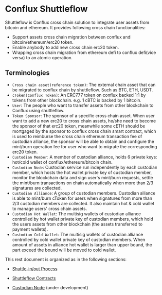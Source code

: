 # Conflux Shuttleflow

Shuttleflow is Conflux cross chain solution to integrate user assets from bitcoin and
ethereum. It provides following cross chain functionalities:
* Support assets cross chain migration between conflux and bitcoin/ethereum/erc20 token.
* Enable anybody to add new cross chain erc20 token.
* Wrapping cross chain migration from ethereum defi to conflux defi(vice versa) to an atomic operation.

## Terminologies
* `Cross chain asset(reference token)`: The external chain asset that can be migrated to conflux chain by shuttleflow. Such as BTC, ETH, USDT.
* `cToken(Conflux Token)`: An ERC777 token on conflux backed 1:1 by tokens from other blockchain. e.g. 1 cBTC is backed by 1 bitcoin.
* `User`: The people who want to transfer assets from other blockchain to Conflux using shuttleflow.
* `Token Sponsor`: The sponsor of a specific cross chain asset. When user want to add a new erc20 to cross chain assets, 
he/she need to become the sponsor of that erc20 token, meanwhile some cETH should be mortgaged by the sponsor to conflux cross chain smart contract, which is used to reimburse the cross chain ethereum transaction 
fee of custodian alliance, the sponsor will be able to obtain and configure the mint/burn operation fee for user who want to migrate the corresponding erc20 token. 
* `Custodian Member`: A member of custodian alliance, holds 6 private keys: hot/cold wallet of conflux/ethereum/bitcoin chain.
* `Custodian Node`: Custodian service run independently by each custodian member, which hosts the hot wallet private key of 
custodian member, monitor the blockchain data and sign user's mint/burn requests, settle the mint/burn transactions on chain automatically
 when more than 2/3 signatures are collected.
* `Custodian Alliance`: A group of custodian members. Custodian alliance is able to mint/burn cToken for users when signatures from 
more than 2/3 custodian members are collected. It also maintain hot & cold wallet to manage users' cross chain assets.
* `Custodian Hot Wallet`: The multisig wallets of custodian alliance controlled by hot wallet private key of custodian members, which hold the users assets from other blockchain
(the assets transferred to payment wallets).
* `Custodian Cold Wallet`: The multisig wallets of custodian alliance controlled by cold wallet private key of custodian members. When amount of assets in alliance hot wallet is larger than upper bound, the part exceed the bound will be moved to cold wallet.

This rest document is organized as in the following sections:

* [Shuttle-in/out Process](workflow.md)

* [Shuttleflow Contracts](smart_contract.md)

* [Custodian Node](custodian.md) (under development)